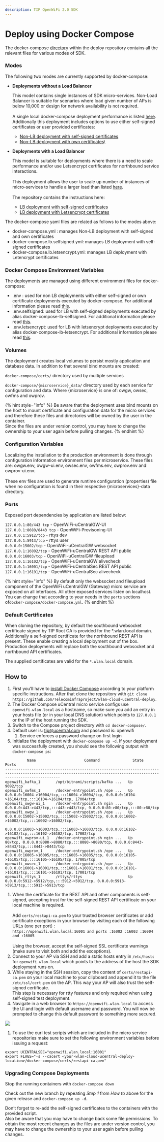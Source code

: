 ```yaml
---
description: TIP OpenWiFi 2.0 SDK
---
```


# Deploy using Docker Compose

The docker-compose [directory](https://github.com/Telecominfraproject/wlan-cloud-ucentral-deploy/tree/release/v2.4.0/docker-compose) within the deploy repository contains all the relevant files for various modes of SDK.&#x20;

### Modes&#x20;

The following two modes are currently supported by docker-compose:

*   **Deployments without a Load Balancer**

    This model contains single instances of SDK micro-services. Non-Load Balancer is suitable for scenarios where load given number of APs is below 10,000 or design for network availability is not required. \
    \
    A single local docker-compose deployment performance is listed [here](broken-reference). Additionally this deployment includes options to use either self-signed certificates or user provided certificates: &#x20;

    * [Non-LB deployment with self-signed certificates](https://github.com/Telecominfraproject/wlan-cloud-ucentral-deploy/tree/release/v2.4.0/docker-compose#non-lb-deployment-with-self-signed-certificates)
    * [Non-LB deployment with own certificates](https://github.com/Telecominfraproject/wlan-cloud-ucentral-deploy/tree/release/v2.4.0/docker-compose#non-lb-deployment-with-own-certificates)\

*   **Deployments with a Load Balancer**

    This model is suitable for deployments where there is a need to scale performance and/or use Letsencrypt certificates for northbound service interactions. \
    \
    This deployment allows the user to scale up number of instances of micro-services to handle a larger load than listed [here](broken-reference).  \
    \
    The repository contains the instructions here:&#x20;

    * [LB deployment with self-signed certificates](https://github.com/Telecominfraproject/wlan-cloud-ucentral-deploy/tree/release/v2.4.0/docker-compose#lb-deployment-with-self-signed-certificates)
    * [LB deployment with Letsencrypt certificates](https://github.com/Telecominfraproject/wlan-cloud-ucentral-deploy/tree/release/v2.4.0/docker-compose#lb-deployment-with-letsencrypt-certificates)

&#x20;The  docker-compose yaml files are related as follows to the modes above:

* docker-compose.yml : manages Non-LB deployment with self-signed and own certificates
* docker-compose.lb.selfsigned.yml: manages LB deployment with self-signed certificates
* docker-compose.lb.letsencrypt.yml: manages LB deployment with Letencrypt certificates

### Docker Compose Environment Variables

The deployments are managed using different environment files for docker-compose:

* .env : used for non LB deployments with either self-signed or own certificate deployments executed by docker-compose. For additional information please read [this](https://github.com/Telecominfraproject/wlan-cloud-ucentral-deploy/tree/main/docker-compose#non-lb-deployment-with-self-signed-certificates).
* .env.selfsigned: used for LB with self-signed deployments executed by alias docker-compose-lb-selfsigned. For additional information please read [this](https://github.com/Telecominfraproject/wlan-cloud-ucentral-deploy/tree/main/docker-compose#lb-deployment-with-self-signed-certificates).
* .env.letsencrypt: used for LB with letsencrypt deployments executed by alias docker-compose-lb-letsencrypt. For additional information please read [this](https://github.com/Telecominfraproject/wlan-cloud-ucentral-deploy/tree/main/docker-compose#lb-deployment-with-letsencrypt-certificates).

### Volumes

The deployment creates local volumes to persist mostly application and database data. In addition to that several bind mounts are created:

`docker-compose/certs/` directory used by multiple services

`docker-compose/{microservice}_data/` directory used by each service for configuration and data. Where {microservice} is one of: owgw, owsec, owfms and owprov.&#x20;

{% hint style="info" %}
Be aware that the deployment uses bind mounts on the host to mount certificate and configuration data for the micro services and therefore these files and directories will be owned by the user in the container.\
Since the files are under version control, you may have to change the ownership to your user again before pulling changes.
{% endhint %}

### Configuration Variables

Localizing the installation to the production environment is done through configuration information environment files per microservice. These files are: owgw.env, owgw-ui.env, owsec.env, owfms.env, owprov.env and owprov-ui.env. \
\
These env files are used to generate runtime configuration (properties) file when no configuration is found in their respective {microservices}-data directory. &#x20;

### Ports

Exposed port dependencies by application are listed below:

`127.0.0.1:80/443 tcp` - OpenWiFi-uCentralGW-UI\
`127.0.0.1:8080/8443 tcp` - OpenWiFi-Provisoning-UI\
`127.0.0.1:5912/tcp` - rttys dev\
`127.0.0.1:5913/tcp` - rttys user\
`0.0.0.0:15002/tcp` - OpenWiFi-uCentralGW websocket\
`127.0.0.1:16002/tcp` - OpenWiFi-uCentralGW REST API public\
`0.0.0.0:16003/tcp` - OpenWiFi-uCentralGW fileupload\
`127.0.0.1:16102/tcp` - OpenWiFi-uCentralGW alivecheck\
`127.0.0.1:16001/tcp` - OpenWiFi-uCentralSec REST API public\
`127.0.0.1:16101/tcp` - OpenWiFi-uCentralSec alivecheck

{% hint style="info" %}
By default only the websocket and fileupload component of the OpenWiFi uCentralGW (Gateway) micro service are exposed on all interfaces. All other exposed services listen on localhost. You can change that according to your needs in the `ports` sections of`docker-compose/docker-compose.yml`.
{% endhint %}

### Default Certificates

When cloning the repository, by default the southbound websocket certificate signed by TIP Root CA is provided for the \*.wlan.local domain. Additionally a self-signed certificate for the northbound REST API is present. These enable creating a local deployment out of the box. Production deployments will replace both the southbound websocket and northbound API certificates.&#x20;

The supplied certificates are valid for the `*.wlan.local` domain.

## How to

1. First you'll have to [install Docker Compose](https://docs.docker.com/compose/install/) according to your platform specific instructions. After that clone the repository with `git clone https://github.com/Telecominfraproject/wlan-cloud-ucentral-deploy`. &#x20;
2. The Docker Compose uCentral micro service configs use `openwifi.wlan.local` as a hostname, so make sure you add an entry in your hosts file (or in your local DNS solution) which points to `127.0.0.1` or the IP of the host running the SDK. &#x20;
3. Switch to the Compose project directory with `cd docker-compose/`. &#x20;
4. Default user is: tip@ucentral.com and password is: openwifi&#x20;
   1. Service enforces a password change on first login
5. Initialize the deployment with `docker-compose up -d`. If your deployment was successfully created, you should see the following output with `docker-compose ps`:

```
          Name                      Command               State                                                   Ports
---------------------------------------------------------------------------------------------------------------------------------------------------------------------
openwifi_kafka_1       /opt/bitnami/scripts/kafka ...   Up      9092/tcp
openwifi_owfms_1       /docker-entrypoint.sh /ope ...   Up      0.0.0.0:16004->16004/tcp,:::16004->16004/tcp, 0.0.0.0:16104->16104/tcp,:::16104->16104/tcp, 17004/tcp
openwifi_owgw-ui_1     /docker-entrypoint.sh ngin ...   Up      0.0.0.0:443->443/tcp,:::443->443/tcp, 0.0.0.0:80->80/tcp,:::80->80/tcp
openwifi_owgw_1        /docker-entrypoint.sh /ope ...   Up      0.0.0.0:15002->15002/tcp,:::15002->15002/tcp, 0.0.0.0:16002->16002/tcp,:::16002->16002/tcp,
                                                                0.0.0.0:16003->16003/tcp,:::16003->16003/tcp, 0.0.0.0:16102->16102/tcp,:::16102->16102/tcp, 17002/tcp
openwifi_owprov-ui_1   /docker-entrypoint.sh ngin ...   Up      80/tcp, 0.0.0.0:8080->8080/tcp,:::8080->8080/tcp, 0.0.0.0:8443->8443/tcp,:::8443->8443/tcp
openwifi_owprov_1      /docker-entrypoint.sh /ope ...   Up      0.0.0.0:16005->16005/tcp,:::16005->16005/tcp, 0.0.0.0:16105->16105/tcp,:::16105->16105/tcp, 17005/tcp
openwifi_owsec_1       /docker-entrypoint.sh /ope ...   Up      0.0.0.0:16001->16001/tcp,:::16001->16001/tcp, 0.0.0.0:16101->16101/tcp,:::16101->16101/tcp, 17001/tcp
openwifi_rttys_1       /rttys/rttys                     Up      0.0.0.0:5912->5912/tcp,:::5912->5912/tcp, 0.0.0.0:5913->5913/tcp,:::5913->5913/tcp
```

1. When the certificate for the REST API and other components is self-signed, accepting trust for the self-signed REST API certificate on your local machine is required. \
   \
   Add `certs/restapi-ca.pem` to your trusted browser certificates or add certificate exceptions in your browser by visiting each of the following URLs (one per port) : \
   `https://openwifi.wlan.local:16001 and ports :16002 :16003 :16004 and :16005` \
   \
   Using the browser, accept the self-signed SSL certificate warnings (make sure to visit both and add the exceptions).
2. Connect to your AP via SSH and add a static hosts entry in `/etc/hosts` for `openwifi.wlan.local` which points to the address of the host the SDK deployment runs on.
3. While staying in the SSH session, copy the content of `certs/restapi-ca.pem` on your local machine to your clipboard and append it to the file `/etc/ssl/cert.pem` on the AP. This way your AP will also trust the self-signed certificate.  \
   This step is necessary for rtty features and only required when using self-signed test deployment.&#x20;
4. Navigate in a web browser to `https://openwifi.wlan.local` to access the UI and login with default username and password. You will now be prompted to change this default password to something more secured. &#x20;

![
](<../.gitbook/assets/Screen Shot 2021-12-08 at 2.14.02 PM.png>)

1. To use the curl test scripts which are included in the  micro service repositories make sure to set the following environment variables before issuing a request:

```
export UCENTRALSEC="openwifi.wlan.local:16001"
export FLAGS="-s --cacert <your-wlan-cloud-ucentral-deploy-location>/docker-compose/certs/restapi-ca.pem"
```

### Upgrading Compose Deployments

Stop the running containers with `docker-compose down`

Check out the new branch by repeating _Step 1_ from _How to_ above for the given release and `docker-compose up -d`.

Don’t forget to re-add the self-signed certificates to the containers with the provided script.\
Also be aware that you may have to change back some file permissions. To obtain the most recent changes as the files are under version control, you may have to change the ownership to your user again before pulling changes.
